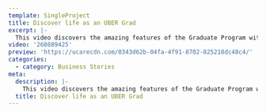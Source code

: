 ```yaml
---
template: SingleProject
title: Discover life as an UBER Grad
excerpt: |-
  This video discovers the amazing features of the Graduate Program with UBER! It follows four individuals chatting about the program, the benefits including contributing to projects, talking to affiliates in San Fransisco, meeting and working with like-minded people and getting a 360 degree understanding of the business.
video: '260889425'
preview: 'https://ucarecdn.com/0343d62b-04fa-4f91-8702-825218dc48c4/'
categories:
  - category: Business Stories
meta:
  description: |-
    This video discovers the amazing features of the Graduate Program with UBER! It follows four individuals chatting about the program, the benefits including contributing to projects, talking to affiliates in San Fransisco, meeting and working with like-minded people and getting a 360 degree understanding of the business.
  title: Discover life as an UBER Grad
---
```

